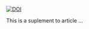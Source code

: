 [![DOI](https://zenodo.org/badge/119826536.svg)](https://zenodo.org/badge/latestdoi/119826536)

This is a suplement to article ...
